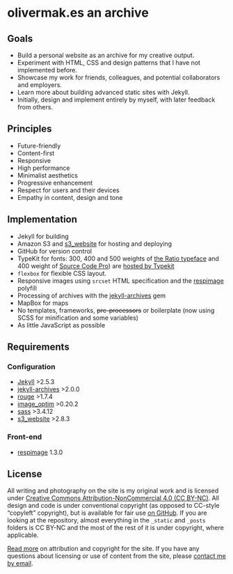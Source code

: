 # olivermak.es an archive

## Goals

- Build a personal website as an archive for my creative output.
- Experiment with HTML, CSS and design patterns that I have not implemented before.
- Showcase my work for friends, colleagues, and potential collaborators and employers.
- Learn more about building advanced static sites with Jekyll.
- Initially, design and implement entirely by myself, with later feedback from others.

## Principles

- Future-friendly
- Content-first
- Responsive
- High performance
- Minimalist aesthetics
- Progressive enhancement
- Respect for users and their devices
- Empathy in content, design and tone

## Implementation

- Jekyll for building
- Amazon S3 and [s3_website](https://github.com/laurilehmijoki/s3_website) for hosting and deploying
- GitHub for version control
- TypeKit for fonts: 300, 400 and 500 weights of [the Ratio typeface](http://cargocollective.com/pstype/Ratio) and 400 weight of [Source Code Pro](http://adobe-fonts.github.io/source-code-pro/)) are [hosted by Typekit](https://typekit.com/colophons/ojm0eig)
- `flexbox` for flexible CSS layout.
- Responsive images using `srcset` HTML specification and the [respimage](https://github.com/aFarkas/respimage) polyfill
- Processing of archives with the [jekyll-archives](https://github.com/jekyll/jekyll-archives) gem
- MapBox for maps
- No templates, frameworks, ~~pre-processors~~ or boilerplate (now using SCSS for minification and some variables)
- As little JavaScript as possible

## Requirements

### Configuration

- [Jekyll](http://jekyllrb.com) >2.5.3
- [jekyll-archives](https://github.com/jekyll/jekyll-archives) >2.0.0
- [rouge](https://github.com/jneen/rouge) >1.7.4
- [image_optim](https://github.com/toy/image_optim) >0.20.2
- [sass](https://github.com/sass/sass) >3.4.12
- [s3_website](https://github.com/laurilehmijoki/s3_website) >2.8.3

### Front-end

- [respimage](https://github.com/aFarkas/respimage) 1.3.0

## License

All writing and photography on the site is my original work and is licensed under [Creative Commons Attribution-NonCommercial 4.0 (CC BY-NC)](http://creativecommons.org/licenses/by-nc/4.0/). All design and code is under conventional copyright (as opposed to CC-style “copyleft” copyright), but is available for fair use [on GitHub](https://github.com/opattison/olivermakes). If you are looking at the repository, almost everything in the `_static` and `_posts` folders is CC BY-NC and the most of the rest of it is under copyright, where applicable.

[Read more](http://olivermak.es/about/#copyright) on attribution and copyright for the site. If you have any questions about licensing or use of content from the site, please [contact me by email](oliverpattison@gmail.com).